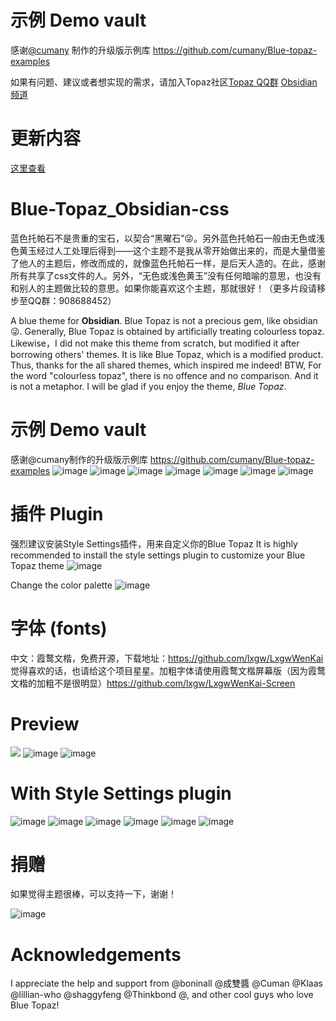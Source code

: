 # 示例 Demo vault
感谢[@cumany](https://github.com/cumany) 制作的升级版示例库 https://github.com/cumany/Blue-topaz-examples

如果有问题、建议或者想实现的需求，请加入Topaz社区[Topaz QQ群](https://jq.qq.com/?_wv=1027&k=TWGhXs40)  [Obsidian频道](https://qun.qq.com/qqweb/qunpro/share?_wv=3&_wwv=128&inviteCode=zHpby&from=246610&biz=ka)

# 更新内容
[这里查看](https://github.com/whyt-byte/Blue-Topaz_Obsidian-css/blob/master/changes.md)

# Blue-Topaz_Obsidian-css

蓝色托帕石不是贵重的宝石，以契合“黑曜石”😜。另外蓝色托帕石一般由无色或浅色黄玉经过人工处理后得到——这个主题不是我从零开始做出来的，而是大量借鉴了他人的主题后，修改而成的，就像蓝色托帕石一样，是后天人造的。在此，感谢所有共享了css文件的人。另外，“无色或浅色黄玉”没有任何暗喻的意思，也没有和别人的主题做比较的意思。如果你能喜欢这个主题，那就很好！（更多片段请移步至QQ群：908688452）

A blue theme for **Obsidian**. Blue Topaz is not a precious gem, like obsidian😜. Generally, Blue Topaz is obtained by artificially treating colourless topaz. Likewise，I did not make this theme from scratch, but modified it after borrowing others' themes. It is like Blue Topaz, which is a modified product. Thus, thanks for the all shared themes, which inspired me indeed! BTW, For the word "colourless topaz", there is no offence and no comparison. And it is not a metaphor. I will be glad if you enjoy the theme, *Blue Topaz*.

# 示例 Demo vault
感谢@cumany制作的升级版示例库 https://github.com/cumany/Blue-topaz-examples
![image](https://user-images.githubusercontent.com/72023275/148891990-5db9c00f-98bc-41c1-b1a1-a9121c1035a8.png)
![image](https://user-images.githubusercontent.com/72023275/148891998-9f4546fd-0b06-4add-8b73-692523781037.png)
![image](https://user-images.githubusercontent.com/72023275/148892015-19ee2945-36c5-406f-b61c-b905ce85471b.png)
![image](https://user-images.githubusercontent.com/72023275/148892023-c1391a98-9445-41de-97dc-bb2c6731b70c.png)
![image](https://user-images.githubusercontent.com/72023275/148892043-d10819a8-9e4a-4786-9c24-a3adff3ec1db.png)
![image](https://user-images.githubusercontent.com/72023275/148892055-a1eca6ae-dcc8-410e-8824-ca9307ad816f.png)
![image](https://user-images.githubusercontent.com/72023275/148892062-e3bbe32e-bc7f-44ee-b1ab-055cbe4c4411.png)


# 插件 Plugin
强烈建议安装Style Settings插件，用来自定义你的Blue Topaz
It is highly recommended to install the style settings plugin to customize your Blue Topaz theme
![image](https://user-images.githubusercontent.com/72023275/148892207-ffbbb363-1a43-4267-a3f9-d95ee7cc9bd9.png)

Change the color palette
![image](https://user-images.githubusercontent.com/72023275/148892424-9cdbe7a3-68e6-4dd0-91d0-6763361e5ae3.png)


# 字体 (fonts)
中文：霞鹜文楷，免费开源，下载地址：https://github.com/lxgw/LxgwWenKai 觉得喜欢的话，也请给这个项目星星。加粗字体请使用霞鹜文楷屏幕版（因为霞鹜文楷的加粗不是很明显）https://github.com/lxgw/LxgwWenKai-Screen

# Preview
![](https://github.com/whyt-byte/Blue-Topaz_Obsidian-css/blob/master/preview_Blue%20Topaz.png)
![image](https://user-images.githubusercontent.com/72023275/134809308-1bba5cf3-aa70-4581-ae21-2f6fe1da03f8.png)
![image](https://user-images.githubusercontent.com/72023275/134809312-19884827-0a3b-44eb-a4ab-027afa8fb62a.png)

# With Style Settings plugin
![image](https://user-images.githubusercontent.com/72023275/134859512-e9b9c774-f3f4-4b73-9383-ab750e6d5ba5.png)
![image](https://user-images.githubusercontent.com/72023275/134859548-c2083090-24b0-4fd9-8a89-0f3157a8b634.png)
![image](https://user-images.githubusercontent.com/72023275/134859561-dfe21d23-1a89-4e01-b236-8809a7d35e41.png)
![image](https://user-images.githubusercontent.com/72023275/134859571-4eb1580c-a7ba-4ecd-9231-8bfad162207f.png)
![image](https://user-images.githubusercontent.com/72023275/134859577-ca6bf35a-6a6a-45b1-ba0e-5aca7a4c4990.png)
![image](https://user-images.githubusercontent.com/72023275/134859584-ec868841-f237-4f8c-bea8-3e57cfecc3eb.png)

# 捐赠
如果觉得主题很棒，可以支持一下，谢谢！

![image](https://user-images.githubusercontent.com/72023275/196034185-a6575587-a241-4c6e-b556-615e85cce82a.png)


# Acknowledgements
I appreciate the help and support from @boninall @成雙醬 @Cuman @Klaas @lillian-who @shaggyfeng @Thinkbond @, and other cool guys who love Blue Topaz!
